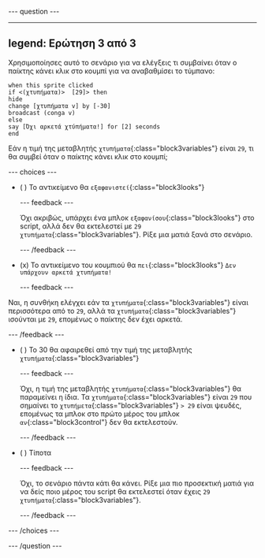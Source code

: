 
--- question ---

---
legend: Ερώτηση 3 από 3
---

Χρησιμοποίησες αυτό το σενάριο για να ελέγξεις τι συμβαίνει όταν ο παίκτης κάνει κλικ στο κουμπί για να αναβαθμίσει το τύμπανο:

```blocks3
when this sprite clicked
if <(χτυπήματα)>  [29]> then 
hide
change [χτυπήματα v] by [-30] 
broadcast (conga v) 
else
say [Όχι αρκετά χτύπήματα!] for [2] seconds 
end
```

Εάν η τιμή της μεταβλητής `χτυπήματα`{:class="block3variables"} είναι `29`, τι θα συμβεί όταν ο παίκτης κάνει κλικ στο κουμπί;

--- choices ---

- ( ) Το αντικείμενο θα `εξαφανιστεί`{:class="block3looks"}

  --- feedback ---

  Όχι ακριβώς, υπάρχει ένα μπλοκ `εξαφανίσου`{:class="block3looks"} στο script, αλλά δεν θα εκτελεστεί με `29` `χτυπήματα`{:class="block3variables"}. Ρίξε μια ματιά ξανά στο σενάριο.

  --- /feedback ---

- (x) Το αντικείμενο του κουμπιού θα `πει`{:class="block3looks"} `Δεν υπάρχουν αρκετά χτυπήματα!`

  --- feedback ---

Ναι, η συνθήκη ελέγχει εάν τα `χτυπήματα`{:class="block3variables"} είναι περισσότερα από το `29`, αλλά τα `χτυπήματα`{:class="block3variables"} ισούνται με `29`, επομένως ο παίκτης δεν έχει αρκετά.

  --- /feedback ---

- ( ) Το 30 θα αφαιρεθεί από την τιμή της μεταβλητής `χτυπήματα`{:class="block3variables"}

  --- feedback ---

  Όχι, η τιμή της μεταβλητής `χτυπήματα`{:class="block3variables"} θα παραμείνει η ίδια. Τα `χτυπήματα`{:class="block3variables"} είναι `29` που σημαίνει το `χτυπήμετα`{:class="block3variables"} `> 29` είναι ψευδές, επομένως τα μπλοκ στο πρώτο μέρος του μπλοκ `αν`{:class="block3control"} δεν θα εκτελεστούν.

  --- /feedback ---

- ( ) Τίποτα

  --- feedback ---

  Όχι, το σενάριο πάντα κάτι θα κάνει. Ρίξε μια πιο προσεκτική ματιά για να δείς ποιο μέρος του script θα εκτελεστεί όταν έχεις `29` `χτυπήματα`{:class="block3variables"}.

  --- /feedback ---

--- /choices ---

--- /question ---
